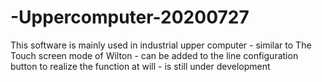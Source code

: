 # -Uppercomputer-20200727
This software is mainly used in industrial upper computer - similar to The Touch screen mode of Wilton - can be added to the line configuration button to realize the function at will - is still under development
